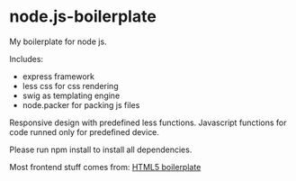 node.js-boilerplate
===================

My boilerplate for node js.

Includes:
  - express framework
  - less css for css rendering
  - swig as templating engine
  - node.packer for packing js files

Responsive design with predefined less functions.
Javascript functions for code runned only for predefined device.

Please run npm install to install all dependencies.

Most frontend stuff comes from: [HTML5 boilerplate](http://html5boilerplate.com/)
